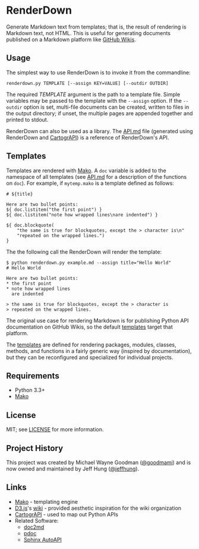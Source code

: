 # RenderDown

Generate Markdown text from templates; that is, the result of
rendering is Markdown text, not HTML. This is useful for
generating documents published on a Markdown platform like
[GitHub Wikis](https://help.github.com/articles/about-github-wikis/).

## Usage

The simplest way to use RenderDown is to invoke it from the
commandline:

    renderdown.py TEMPLATE [--assign KEY=VALUE] [--outdir OUTDIR]

The required *TEMPLATE* argument is the path to a template file.
Simple variables may be passed to the template with the `--assign`
option. If the `--outdir` option is set, multi-file documents can be
created, written to files in the output directory; if unset, the
multiple pages are appended together and printed to stdout.

RenderDown can also be used as a library. The [API.md](API.md) file
(generated using RenderDown and [CartogrAPI][]) is a reference of
RenderDown's API.

## Templates

Templates are rendered with [Mako][]. A `doc` variable is added to the
namespace of all templates (see [API.md](API.md#renderdown-DocManager)
for a description of the functions on `doc`). For example, if
`mytemp.mako` is a template defined as follows:

```
# ${title}

Here are two bullet points:
${ doc.listitem("the first point") }
${ doc.listitem("note how wrapped lines\nare indented") }

${ doc.blockquote(
    "the same is true for blockquotes, except the > character is\n"
    "repeated on the wrapped lines.")
}
```

The the following call the RenderDown will render the template:

```
$ python renderdown.py example.md --assign title="Hello World"
# Hello World

Here are two bullet points:
* the first point
* note how wrapped lines
  are indented

> the same is true for blockquotes, except the > character is
> repeated on the wrapped lines.
```

The original use case for rendering Markdown is for publishing Python
API documentation on GitHub Wikis, so the default
[templates](templates) target that platform.

The [templates](../../tree/master/templates) are defined for rendering
packages, modules, classes, methods, and functions in a fairly
generic way (inspired by  documentation), but they
can be reconfigured and specialized for individual projects.

## Requirements

- Python 3.3+
- [Mako][]

## License

MIT; see [LICENSE](LICENSE) for more information.

## Project History

This project was created by Michael Wayne Goodman
([@goodmami](https://github.com/goodmami)) and is now owned and maintained by
Jeff Hung ([@jeffhung](https://github.com/jeffhung)).

## Links

- [Mako](http://makotemplates.org/) - templating engine
- [D3.js][]'s [wiki](https://github.com/mbostock/d3/wiki) - provided
  aesthetic inspiration for the wiki organization
- [CartogrAPI][] - used to map out Python APIs
- Related Software:
    + [doc2md](https://github.com/coldfix/doc2md)
    + [pdoc](https://github.com/BurntSushi/pdoc)
    + [Sphinx AutoAPI](https://github.com/rtfd/sphinx-autoapi)

[Mako]: http://makotemplates.org/
[D3.js]: https://d3js.org/
[CartogrAPI]: https://github.com/goodmami/cartograpi